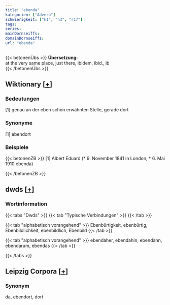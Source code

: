 ```yaml
---
title: "ebenda"
kategorien: ["Adverb"]
schwierigkeit: ["k1", "h3", "r17"]
tags:
series:
mainDornseiffs:
domainDornseiffs:
url: "ebenda"
---
```


{{< betonenÜbs >}}
**Übersetzung:**  
at the very same place, just there, ibidem, ibid., ib  
{{< /betonenÜbs >}}

## Wiktionary [[+](https://de.wiktionary.org/wiki/ebenda)]

### Bedeutungen
[1] genau an der eben schon erwähnten Stelle, gerade dort  

### Synonyme
[1] ebendort  

### Beispiele
{{< betonenZB >}}
[1] Albert Eduard (* 9. November 1841 in London; † 6. Mai 1910 ebenda)  

{{< /betonenZB >}}


## dwds [[+](https://www.dwds.de/wb/ebenda)]

### Wortinformation
{{< tabs "Dwds" >}}
{{< tab "Typische Verbindungen" >}}
{{< /tab >}}

{{< tab "alphabetisch vorangehend" >}}
Ebenbürtigkeit, ebenbürtig, Ebenbildlichkeit, ebenbildlich, Ebenbild
{{< /tab >}}

{{< tab "alphabetisch vorangehend" >}}
ebendaher, ebendahin, ebendann, ebendarum, ebendas
{{< /tab >}}

{{< /tabs >}}

## Leipzig Corpora [[+](https://corpora.uni-leipzig.de/en/res?word=ebenda&corpusId=deu_newscrawl-public_2018)]


### Synonym
da, ebendort, dort

